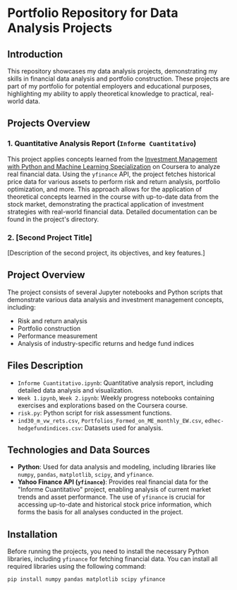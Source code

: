 # Portfolio Repository for Data Analysis Projects

## Introduction

This repository showcases my data analysis projects, demonstrating my skills in financial data analysis and portfolio construction. These projects are part of my portfolio for potential employers and educational purposes, highlighting my ability to apply theoretical knowledge to practical, real-world data.

## Projects Overview

### 1. Quantitative Analysis Report (`Informe Cuantitativo`)

This project applies concepts learned from the [Investment Management with Python and Machine Learning Specialization](https://www.coursera.org/learn/introduction-portfolio-construction-python?specialization=investment-management-python-machine-learning) on Coursera to analyze real financial data. Using the `yfinance` API, the project fetches historical price data for various assets to perform risk and return analysis, portfolio optimization, and more. This approach allows for the application of theoretical concepts learned in the course with up-to-date data from the stock market, demonstrating the practical application of investment strategies with real-world financial data. Detailed documentation can be found in the project's directory.

### 2. [Second Project Title]

[Description of the second project, its objectives, and key features.]

## Project Overview

The project consists of several Jupyter notebooks and Python scripts that demonstrate various data analysis and investment management concepts, including:

- Risk and return analysis
- Portfolio construction
- Performance measurement
- Analysis of industry-specific returns and hedge fund indices

## Files Description

- `Informe Cuantitativo.ipynb`: Quantitative analysis report, including detailed data analysis and visualization.
- `Week 1.ipynb`, `Week 2.ipynb`: Weekly progress notebooks containing exercises and explorations based on the Coursera course.
- `risk.py`: Python script for risk assessment functions.
- `ind30_m_vw_rets.csv`, `Portfolios_Formed_on_ME_monthly_EW.csv`, `edhec-hedgefundindices.csv`: Datasets used for analysis.

## Technologies and Data Sources

- **Python**: Used for data analysis and modeling, including libraries like `numpy`, `pandas`, `matplotlib`, `scipy`, and `yfinance`.
- **Yahoo Finance API (`yfinance`)**: Provides real financial data for the "Informe Cuantitativo" project, enabling analysis of current market trends and asset performance. The use of `yfinance` is crucial for accessing up-to-date and historical stock price information, which forms the basis for all analyses conducted in the project.

## Installation

Before running the projects, you need to install the necessary Python libraries, including `yfinance` for fetching financial data. You can install all required libraries using the following command:

```bash
pip install numpy pandas matplotlib scipy yfinance
